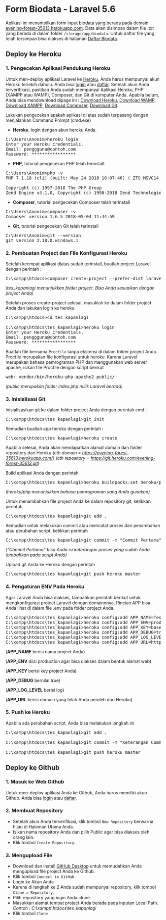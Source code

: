 # Form Biodata - Laravel 5.6

Aplikasi ini menampilkan form input biodata yang berada pada domain [evening-forest-35613.herokuapp.com](https://evening-forest-35613.herokuapp.com/). Data akan disimpan dalam file .txt yang berada di dalam folder `/storage/app/biodata`. Untuk daftar file yang telah tersimpan bisa diakses di halaman [Daftar Biodata](https://evening-forest-35613.herokuapp.com/biodata/list.html).

## Deploy ke Heroku

### 1. Pengecekan Aplikasi Pendukung Heroku

Untuk men-deploy aplikasi Laravel ke [Heroku](https://www.heroku.com/), Anda harus mempunyai akun Heroku terlebih dahulu. Anda bisa [login](https://id.heroku.com/login) atau [daftar](https://signup.heroku.com/login). Setelah akun Anda terverifikasi, pastikan Anda sudah mempunyai Aplikasi Heroku, PHP (XAMPP atau WAMP), Composer, dan Git di komputer Anda. Apabila belum, Anda bisa mendownload dipage ini : [Download Heroku](https://devcenter.heroku.com/articles/getting-started-with-php#set-up), [Download WAMP](https://bitnami.com/stack/wamp/installer), [Download XAMPP](https://www.apachefriends.org/download.html), [Download Composer](https://getcomposer.org/download/), [Download Git](https://git-scm.com/downloads).

Lakukan pengecekan apakah aplikasi di atas sudah terpasang dengan menjalankan Command Prompt (cmd.exe)
- **Heroku**, login dengan akun heroku Anda.
<pre>
C:\Users\Anonim>heroku login
Enter your Heroku credentials.
Email: penggguna@contoh.com
Password: *****************
</pre>

- **PHP**, tutorial pengecekan PHP telah terinstall
<pre>
C:\Users\Anonim>php -v
PHP 7.1.18 (cli) (built: May 24 2018 18:07:46) ( ZTS MSVC14 (Visual C++ 2015) x86 )

Copyright (c) 1997-2018 The PHP Group
Zend Engine v3.1.0, Copyright (c) 1998-2018 Zend Technologies
</pre>

- **Composer**, tutorial pengecekan Composer telah terinstall
<pre>
C:\Users\Anonim>composer -v
Composer version 1.6.5 2018-05-04 11:44:59
</pre>

- **Git**, tutorial pengecekan Git telah terinstall
<pre>
C:\Users\Anonim>git --version
git version 2.18.0.windows.1
</pre>


### 2. Pembuatan Project dan File Konfigurasi Heroku

Setelah keempat aplikasi diatas sudah terinstall, buatlah project Laravel dengan perintah :
<pre>
C:\xampp\htdocs>composer create-project –-prefer-dist laravel/laravel tes_kapanlagi
</pre>
*(tes_kapanlagi menunjukkan folder project. Bisa Anda sesuaikan dengan project Anda)*

Setelah proses create-project selesai, masuklah ke dalam folder project Anda dan lakukan login ke heroku
<pre>
C:\xampp\htdocs>cd tes_kapanlagi

C:\xampp\htdocs\tes_kapanlagi>heroku login
Enter your Heroku credentials.
Email: penggguna@contoh.com
Password: *****************
</pre>

Buatlah file bernama `Procfile` tanpa ekstensi di dalam folder project Anda. Procfile merupakan file konfigurasi untuk heroku. Karena Laravel merupakan bahasa pemrograman PHP dan menggunakan web server apache, isikan file Procfile dengan script berikut
<pre>
web: vendor/bin/heroku-php-apache2 public/
</pre>
*(public merupakan folder index.php milik Laravel berada)*


### 3. Inisialisasi Git

Inisialisasikan git ke dalam folder project Anda dengan perintah cmd :
<pre>
C:\xampp\htdocs\tes_kapanlagi>git init
</pre>

Kemudian buatlah app heroku dengan perintah :
<pre>
C:\xampp\htdocs\tes_kapanlagi>heroku create
</pre>

Apabila selesai, Anda akan mendapatkan alamat domain dan folder repository dari Heroku
*(cth domain     = https://evening-forest-35613.herokuapp.com/)*
*(cth repository = https://git.heroku.com/evening-forest-35613.git)*

Build aplikasi Anda dengan perintah
<pre>
C:\xampp\htdocs\tes_kapanlagi>heroku buildpacks:set heroku/php
</pre>
*(heroku/php menunjukkan bahasa pemrograman yang Anda gunakan)*

Untuk menambahkan file project Anda ke dalam repository git, ketikkan perintah
<pre>
C:\xampp\htdocs\tes_kapanlagi>git add .
</pre>

Kemudian untuk melakukan commit atau mencatat proses dari penambahan atau perubahan script, ketikkan perintah
<pre>
C:\xampp\htdocs\tes_kapanlagi>git commit -m "Commit Pertama"
</pre>
*("Commit Pertama" bisa Anda isi keterangan proses yang sudah Anda tambahkan pada script Anda)*

Upload git Anda ke Heroku dengan perintah
<pre>
C:\xampp\htdocs\tes_kapanlagi>git push heroku master
</pre>


### 4. Pengaturan ENV Pada Heroku

Agar Laravel Anda bisa diakses, tambahkan perintah berikut untuk mengkonfigurasi project Laravel dengan domainnnya. Rincian APP bisa Anda lihat di dalam file .env pada folder project Anda.
<pre>
C:\xampp\htdocs\tes_kapanlagi>heroku config:add APP_NAME=TesKapanlagi
C:\xampp\htdocs\tes_kapanlagi>heroku config:add APP_ENV=production
C:\xampp\htdocs\tes_kapanlagi>heroku config:add APP_KEY=base64:SamS5VUd1dfJBRueY8hVFO75QBdPPptIlZefg18gIO0=
C:\xampp\htdocs\tes_kapanlagi>heroku config:add APP_DEBUG=true
C:\xampp\htdocs\tes_kapanlagi>heroku config:add APP_LOG_LEVEL=log
C:\xampp\htdocs\tes_kapanlagi>heroku config:add APP_URL=https://evening-forest-35613.herokuapp.com/
</pre>
(**APP_NAME**      berisi nama project Anda)

(**APP_ENV**       diisi production agar bisa diakses dalam bentuk alamat web)

(**APP_KEY**       berisi key project Anda)

(**APP_DEBUG**     bernilai true)

(**APP_LOG_LEVEL** berisi log)

(**APP_URL**       berisi domain yang telah Anda peroleh dari Heroku)


### 5. Push ke Heroku

Apabila ada perubahan script, Anda bisa melakukan langkah ini
<pre>
C:\xampp\htdocs\tes_kapanlagi>git add .

C:\xampp\htdocs\tes_kapanlagi>git commit -m "Keterangan Commit"

C:\xampp\htdocs\tes_kapanlagi>git push heroku master
</pre>


## Deploy ke Github

### 1. Masuk ke Web Github

Untuk men-deploy aplikasi Anda ke Github, Anda harus memiliki akun Github. Anda bisa [login](https://github.com/login) atau [daftar](https://github.com/).

### 2. Membuat Repository

- Setelah akun Anda terverifikasi, klik tombol `New Repository` berwarna hijau di Halaman Utama Anda.
- Isikan nama repository Anda dan pilih Public agar bisa diakses oleh orang lain.
- Klik tombol `Create Repository`.

### 3. Mengupload File

- Download dan install [GitHub Desktop](https://desktop.github.com/) untuk memudahkan Anda mengupload file project Anda ke Github.
- Klik tombol `Connect to GitHub`
- Login ke Akun Anda
- Karena di langkah ke 2 Anda sudah mempunyai repository, klik tombol `Clone a Repository`.
- Pilih repository yang ingin Anda clone.
- Masukkan alamat tempat project Anda berada pada inputan Local Path. *Contoh : C:\xampp\htdocs\tes_kapanlagi*
- Klik tombol `Clone`
